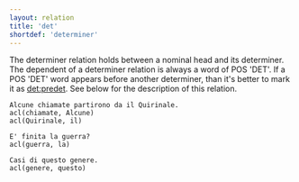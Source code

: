 ```yaml
---
layout: relation
title: 'det'
shortdef: 'determiner'
---
```


The determiner relation holds between a nominal head and its determiner.  
The dependent of a determiner relation is always a word of POS 'DET'. If a POS 'DET' word appears before another determiner, than it's better to mark it as [det:predet](). See below for the description of this relation.

~~~ sdparse
Alcune chiamate partirono da il Quirinale. 
acl(chiamate, Alcune)
acl(Quirinale, il)
~~~
~~~ sdparse
E' finita la guerra? 
acl(guerra, la)
~~~
~~~ sdparse
Casi di questo genere. 
acl(genere, questo)
~~~
